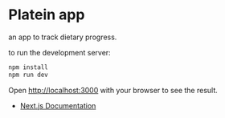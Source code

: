 # Platein app
an app to track dietary progress.

to run the development server:

```bash
npm install
npm run dev
```
Open [http://localhost:3000](http://localhost:3000) with your browser to see the result.
- [Next.js Documentation](https://nextjs.org/docs)